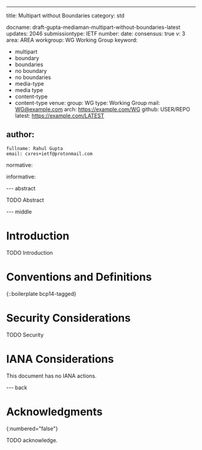 ---
title: Multipart without Boundaries
category: std

docname: draft-gupta-mediaman-multipart-without-boundaries-latest
updates: 2046
submissiontype: IETF
number:
date:
consensus: true
v: 3
area: AREA
workgroup: WG Working Group
keyword:
 - multipart
 - boundary
 - boundaries
 - no boundary
 - no boundaries
 - media-type
 - media type
 - content-type
 - content-type
venue:
  group: WG
  type: Working Group
  mail: WG@example.com
  arch: https://example.com/WG
  github: USER/REPO
  latest: https://example.com/LATEST

author:
 -
    fullname: Rahul Gupta
    email: cxres+ietf@protonmail.com

normative:

informative:


--- abstract

TODO Abstract


--- middle

# Introduction

TODO Introduction


# Conventions and Definitions

{::boilerplate bcp14-tagged}


# Security Considerations

TODO Security


# IANA Considerations

This document has no IANA actions.


--- back

# Acknowledgments
{:numbered="false"}

TODO acknowledge.
